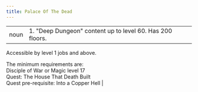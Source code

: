 ```yaml
---
title: Palace Of The Dead
---
```

| | |
| --- | --- |
| noun | 1.  	"Deep Dungeon" content up to level 60. Has 200 floors.	

Accessible by level 1 jobs and above. 

The minimum requirements are: \
Disciple of War or Magic level 17 \
Quest: The House That Death Built \
Quest pre-requisite: Into a Copper Hell
|
